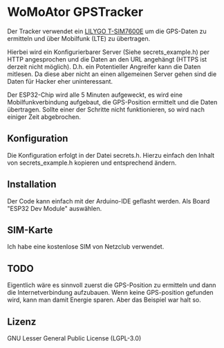 # WoMoAtor GPSTracker
Der Tracker verwendet ein [LILYGO T-SIM7600E](https://www.lilygo.cc/products/t-sim7600) um die GPS-Daten zu ermitteln und über Mobilfunk (LTE) zu übertragen.

Hierbei wird ein Konfigurierbarer Server (Siehe secrets_example.h) per HTTP angesprochen und die Daten an den URL angehängt (HTTPS ist derzeit nicht möglich). D.h. ein Potentieller Angreifer kann die Daten mitlesen. Da diese aber nicht an einen allgemeinen Server gehen sind die Daten für Hacker eher uninteressant.

Der ESP32-Chip wird alle 5 Minuten aufgeweckt, es wird eine Mobilfunkverbindung aufgebaut, die GPS-Position ermittelt und die Daten übertragen. Sollte einer der Schritte nicht funktionieren, so wird nach einiger Zeit abgebrochen.

## Konfiguration
Die Konfiguration erfolgt in der Datei secrets.h. Hierzu einfach den Inhalt von secrets_example.h kopieren und entsprechend ändern.

## Installation
Der Code kann einfach mit der Arduino-IDE geflasht werden. Als Board "ESP32 Dev Module" auswählen.

## SIM-Karte
Ich habe eine kostenlose SIM von Netzclub verwendet.

## TODO
Eigentlich wäre es sinnvoll zuerst die GPS-Position zu ermitteln und dann die Internetverbindung aufzubauen. Wenn keine GPS-position gefunden wird, kann man damit Energie sparen. Aber das Beispiel war halt so.

## Lizenz
GNU Lesser General Public License (LGPL-3.0)